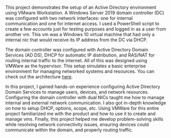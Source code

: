 This project demonstrates the setup of an Active Directory environment using VMware Workstation. A Windows Server 2019 domain controller (DC) was configured with two network interfaces: one for internal communication and one for internet access. I used a PowerShell script to create a few accounts just for testing purposes and logged in as a user from another vm. This vm was a Windows 10 virtual machine that had only a internal nic that would receive its IP address from the DC via DHCP. 

The domain controller was configured with Active Directory Domain Services (AD DS), DHCP for automatic IP distribution, and RAS/NAT for routing internal traffic to the internet. All of this was designed using VMWare as the hypervisor. This setup simulates a basic enterprise environment for managing networked systems and resources. You can check out the architecture [here](ADARchitecture.png).

In this project, I gained hands-on experience configuring Active Directory Domain Services to manage users, devices, and network resources. Configuring the domain controller with dual NICs taught me how to manage internal and external network communication. I also got in-depth knowledge on how to setup DHCP, options, scope, etc. Using VMWare for this entire project familiarized me with the product and how to use it to create and manage vms. Finally, this project helped me develop problem-solving skills while resolving network connectivity issues, ensuring devices could communicate within the domain, and properly routing traffic.
